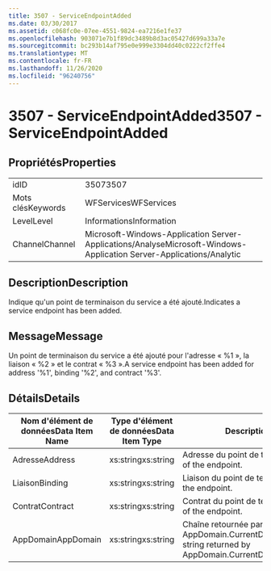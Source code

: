 ```yaml
---
title: 3507 - ServiceEndpointAdded
ms.date: 03/30/2017
ms.assetid: c068fc0e-07ee-4551-9824-ea7216e1fe37
ms.openlocfilehash: 903071e7b1f89dc3489b8d3ac05427d699a33a7e
ms.sourcegitcommit: bc293b14af795e0e999e3304dd40c0222cf2ffe4
ms.translationtype: MT
ms.contentlocale: fr-FR
ms.lasthandoff: 11/26/2020
ms.locfileid: "96240756"
---
```

# <a name="3507---serviceendpointadded"></a><span data-ttu-id="9f610-102">3507 - ServiceEndpointAdded</span><span class="sxs-lookup"><span data-stu-id="9f610-102">3507 - ServiceEndpointAdded</span></span>

## <a name="properties"></a><span data-ttu-id="9f610-103">Propriétés</span><span class="sxs-lookup"><span data-stu-id="9f610-103">Properties</span></span>  
  
|||  
|-|-|  
|<span data-ttu-id="9f610-104">id</span><span class="sxs-lookup"><span data-stu-id="9f610-104">ID</span></span>|<span data-ttu-id="9f610-105">3507</span><span class="sxs-lookup"><span data-stu-id="9f610-105">3507</span></span>|  
|<span data-ttu-id="9f610-106">Mots clés</span><span class="sxs-lookup"><span data-stu-id="9f610-106">Keywords</span></span>|<span data-ttu-id="9f610-107">WFServices</span><span class="sxs-lookup"><span data-stu-id="9f610-107">WFServices</span></span>|  
|<span data-ttu-id="9f610-108">Level</span><span class="sxs-lookup"><span data-stu-id="9f610-108">Level</span></span>|<span data-ttu-id="9f610-109">Informations</span><span class="sxs-lookup"><span data-stu-id="9f610-109">Information</span></span>|  
|<span data-ttu-id="9f610-110">Channel</span><span class="sxs-lookup"><span data-stu-id="9f610-110">Channel</span></span>|<span data-ttu-id="9f610-111">Microsoft-Windows-Application Server-Applications/Analyse</span><span class="sxs-lookup"><span data-stu-id="9f610-111">Microsoft-Windows-Application Server-Applications/Analytic</span></span>|  
  
## <a name="description"></a><span data-ttu-id="9f610-112">Description</span><span class="sxs-lookup"><span data-stu-id="9f610-112">Description</span></span>  

 <span data-ttu-id="9f610-113">Indique qu'un point de terminaison du service a été ajouté.</span><span class="sxs-lookup"><span data-stu-id="9f610-113">Indicates a service endpoint has been added.</span></span>  
  
## <a name="message"></a><span data-ttu-id="9f610-114">Message</span><span class="sxs-lookup"><span data-stu-id="9f610-114">Message</span></span>  

 <span data-ttu-id="9f610-115">Un point de terminaison du service a été ajouté pour l'adresse « %1 », la liaison « %2 » et le contrat « %3 ».</span><span class="sxs-lookup"><span data-stu-id="9f610-115">A service endpoint has been added for address '%1', binding '%2', and contract '%3'.</span></span>  
  
## <a name="details"></a><span data-ttu-id="9f610-116">Détails</span><span class="sxs-lookup"><span data-stu-id="9f610-116">Details</span></span>  
  
|<span data-ttu-id="9f610-117">Nom d'élément de données</span><span class="sxs-lookup"><span data-stu-id="9f610-117">Data Item Name</span></span>|<span data-ttu-id="9f610-118">Type d'élément de données</span><span class="sxs-lookup"><span data-stu-id="9f610-118">Data Item Type</span></span>|<span data-ttu-id="9f610-119">Description</span><span class="sxs-lookup"><span data-stu-id="9f610-119">Description</span></span>|  
|--------------------|--------------------|-----------------|  
|<span data-ttu-id="9f610-120">Adresse</span><span class="sxs-lookup"><span data-stu-id="9f610-120">Address</span></span>|<span data-ttu-id="9f610-121">xs:string</span><span class="sxs-lookup"><span data-stu-id="9f610-121">xs:string</span></span>|<span data-ttu-id="9f610-122">Adresse du point de terminaison.</span><span class="sxs-lookup"><span data-stu-id="9f610-122">The address of the endpoint.</span></span>|  
|<span data-ttu-id="9f610-123">Liaison</span><span class="sxs-lookup"><span data-stu-id="9f610-123">Binding</span></span>|<span data-ttu-id="9f610-124">xs:string</span><span class="sxs-lookup"><span data-stu-id="9f610-124">xs:string</span></span>|<span data-ttu-id="9f610-125">Liaison du point de terminaison.</span><span class="sxs-lookup"><span data-stu-id="9f610-125">The binding of the endpoint.</span></span>|  
|<span data-ttu-id="9f610-126">Contrat</span><span class="sxs-lookup"><span data-stu-id="9f610-126">Contract</span></span>|<span data-ttu-id="9f610-127">xs:string</span><span class="sxs-lookup"><span data-stu-id="9f610-127">xs:string</span></span>|<span data-ttu-id="9f610-128">Contrat du point de terminaison.</span><span class="sxs-lookup"><span data-stu-id="9f610-128">The contract of the endpoint.</span></span>|  
|<span data-ttu-id="9f610-129">AppDomain</span><span class="sxs-lookup"><span data-stu-id="9f610-129">AppDomain</span></span>|<span data-ttu-id="9f610-130">xs:string</span><span class="sxs-lookup"><span data-stu-id="9f610-130">xs:string</span></span>|<span data-ttu-id="9f610-131">Chaîne retournée par AppDomain.CurrentDomain.FriendlyName.</span><span class="sxs-lookup"><span data-stu-id="9f610-131">The string returned by AppDomain.CurrentDomain.FriendlyName.</span></span>|
